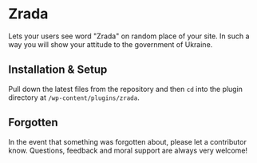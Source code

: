 # Zrada

Lets your users see word "Zrada" on random place of your site. In such a way you will show your attitude to the government of Ukraine.

## Installation & Setup

Pull down the latest files from the repository and then `cd` into the plugin directory at `/wp-content/plugins/zrada`.

## Forgotten

In the event that something was forgotten about, please let a contributor know. Questions, feedback and moral support are always very welcome!

